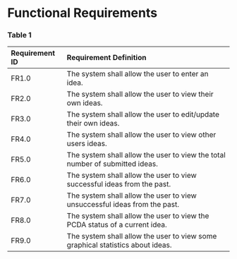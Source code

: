 # Functional Requirements

### Table 1

| Requirement ID     | Requirement Definition     |
| :--- | :--- |
| FR1.0 | The system shall allow the user to enter an idea.   |
| FR2.0 | The system shall allow the user to view their own ideas.   |
| FR3.0 | The system shall allow the user to edit/update their own ideas.   |
| FR4.0 | The system shall allow the user to view other users ideas.   |
| FR5.0 | The system shall allow the user to view the total number of submitted ideas.   |
| FR6.0 | The system shall allow the user to view successful ideas from the past.   |
| FR7.0 | The system shall allow the user to view unsuccessful ideas from the past.   |
| FR8.0 | The system shall allow the user to view the PCDA status of a current idea.   |
| FR9.0 | The system shall allow the user to view some graphical statistics about ideas.   |

